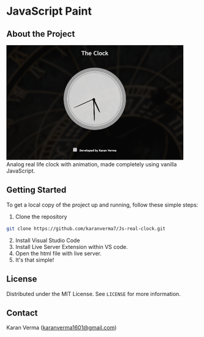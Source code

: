 # JavaScript Paint

## About the Project

<img src="clock.PNG" height="300px" width="auto">
Analog real life clock with animation, made completely using vanilla JavaScript.

## Getting Started

To get a local copy of the project up and running, follow these simple steps:

1. Clone the repository
```sh
git clone https://github.com/karanverma7/Js-real-clock.git
```

2. Install Visual Studio Code
3. Install Live Server Extension within VS code.
4. Open the html file with live server.
5. It's that simple!
    

## License

Distributed under the MIT License. See `LICENSE` for more information.

## Contact
Karan Verma (karanverma1601@gmail.com)
